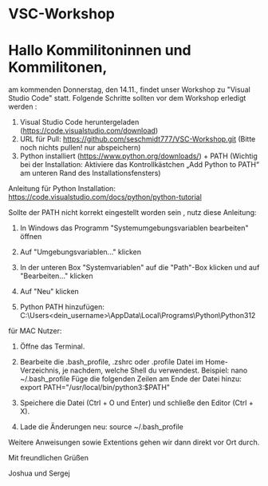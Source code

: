 # VSC-Workshop

# Hallo Kommilitoninnen und Kommilitonen,

am kommenden Donnerstag, den 14.11., findet unser Workshop zu "Visual Studio Code" statt.
Folgende Schritte sollten vor dem Workshop erledigt werden :

1. Visual Studio Code heruntergeladen (https://code.visualstudio.com/download)
2. URL für Pull: https://github.com/seschmidt777/VSC-Workshop.git (Bitte noch nichts pullen! nur abspeichern)
3. Python installiert (https://www.python.org/downloads/) + PATH (Wichtig bei der Installation: Aktiviere das Kontrollkästchen „Add Python to PATH“ am unteren Rand des Installationsfensters)

Anleitung für Python Installation: https://code.visualstudio.com/docs/python/python-tutorial

Sollte der PATH nicht korrekt eingestellt worden sein , nutz diese Anleitung:

1. In Windows das Programm "Systemumgebungsvariablen bearbeiten" öffnen


2. Auf "Umgebungsvariablen..." klicken


3. In der unteren Box "Systemvariablen" auf die "Path"-Box klicken und auf "Bearbeiten..." klicken


4. Auf "Neu" klicken

6. Python PATH hinzufügen: C:\Users<dein_username>\AppData\Local\Programs\Python\Python312


für MAC Nutzer:


1. Öffne das Terminal.
   
3. Bearbeite die .bash_profile, .zshrc oder .profile Datei im Home-Verzeichnis, je nachdem, welche Shell du verwendest. Beispiel: nano ~/.bash_profile
Füge die folgenden Zeilen am Ende der Datei hinzu: export PATH="/usr/local/bin/python3:$PATH"
   
3. Speichere die Datei (Ctrl + O und Enter) und schließe den Editor (Ctrl + X).
   
4. Lade die Änderungen neu: source ~/.bash_profile



Weitere Anweisungen sowie Extentions gehen wir dann direkt vor Ort durch. 




Mit freundlichen Grüßen

Joshua und Sergej
